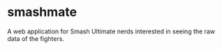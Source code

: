 # smashmate

A web application for Smash Ultimate nerds interested in seeing the raw data of the fighters.
